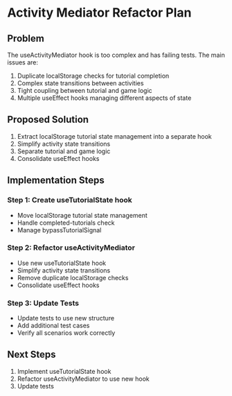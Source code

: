 # Activity Mediator Refactor Plan

## Problem
The useActivityMediator hook is too complex and has failing tests. The main issues are:

1. Duplicate localStorage checks for tutorial completion
2. Complex state transitions between activities
3. Tight coupling between tutorial and game logic
4. Multiple useEffect hooks managing different aspects of state

## Proposed Solution
1. Extract localStorage tutorial state management into a separate hook
2. Simplify activity state transitions
3. Separate tutorial and game logic
4. Consolidate useEffect hooks

## Implementation Steps

### Step 1: Create useTutorialState hook
- Move localStorage tutorial state management
- Handle completed-tutorials check
- Manage bypassTutorialSignal

### Step 2: Refactor useActivityMediator
- Use new useTutorialState hook
- Simplify activity state transitions
- Remove duplicate localStorage checks
- Consolidate useEffect hooks

### Step 3: Update Tests
- Update tests to use new structure
- Add additional test cases
- Verify all scenarios work correctly

## Next Steps
1. Implement useTutorialState hook
2. Refactor useActivityMediator to use new hook
3. Update tests
